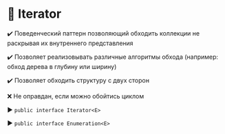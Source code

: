# :robot: Iterator 

:heavy_check_mark: Поведенческий паттерн позволяющий обходить коллекции не раскрывая их внутреннего представления

:heavy_check_mark: Позволяет реализовывать различные алгоритмы обхода (например: обход дерева в глубину или ширину)

:heavy_check_mark: Позволяет обходить структуру с двух сторон

:x: Не оправдан, если можно обойтись циклом

:arrow_forward: `public interface Iterator<E>`
  
:arrow_forward: `public interface Enumeration<E>`
